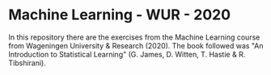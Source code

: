 # Machine Learning - WUR - 2020
In this repository there are the exercises from the Machine Learning course from Wageningen University & Research (2020). 
The book followed was "An Introduction to Statistical Learning" (G. James, D. Witten, T. Hastie & R. Tibshirani).
